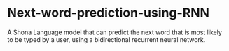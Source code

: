 # Next-word-prediction-using-RNN

A Shona Language model that can predict the next word that is most likely to be typed by a user, using a bidirectional recurrent neural network.
